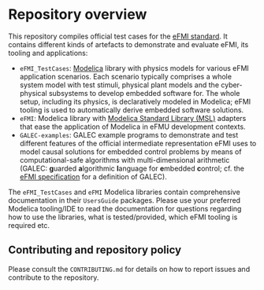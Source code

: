 # Repository overview

This repository compiles official test cases for the [eFMI standard](https://efmi-standard.org). It contains different kinds of artefacts to demonstrate and evaluate eFMI, its tooling and applications:

*  `eFMI_TestCases`: [Modelica](https://www.modelica.org/modelicalanguage) library with physics models for various eFMI application scenarios. Each scenario typically comprises a whole system model with test stimuli, physical plant models and the cyber-physical subsystems to develop embedded software for. The whole setup, including its physics, is declaratively modeled in Modelica; eFMI tooling is used to automatically derive embedded software solutions.
* `eFMI`: Modelica library with [Modelica Standard Library (MSL)](https://github.com/modelica/ModelicaStandardLibrary) adapters that ease the application of Modelica in eFMU development contexts.
* `GALEC-examples`: GALEC example programs to demonstrate and test different features of the official intermediate representation eFMI uses to model causal solutions for embedded control problems by means of computational-safe algorithms with multi-dimensional arithmetic (GALEC: **g**uarded **a**lgorithmic **l**anguage for **e**mbedded **c**ontrol; cf. the [eFMI specification](https://efmi-standard.org) for a definition of GALEC).

The `eFMI_TestCases` and `eFMI` Modelica libraries contain comprehensive documentation in their `UsersGuide` packages. Please use your preferred Modelica tooling/IDE to read the documentation for questions regarding how to use the libraries, what is tested/provided, which eFMI tooling is required etc.

## Contributing and repository policy

Please consult the `CONTRIBUTING.md` for details on how to report issues and contribute to the repository.